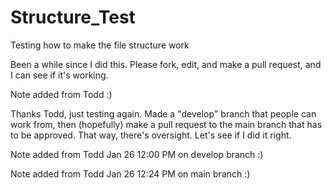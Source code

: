 # Structure_Test
Testing how to make the file structure work 

Been a while since I did this. Please fork, edit, and make a pull request, and I can see if it's working.


Note added from Todd :)

Thanks Todd, just testing again. Made a "develop" branch that people can work from, then (hopefully) make a pull request to the main branch that has to be approved. That way, there's oversight. Let's see if I did it right.

Note added from Todd Jan 26 12:00 PM on develop branch :) 

Note added from Todd Jan 26 12:24 PM on main branch :) 
